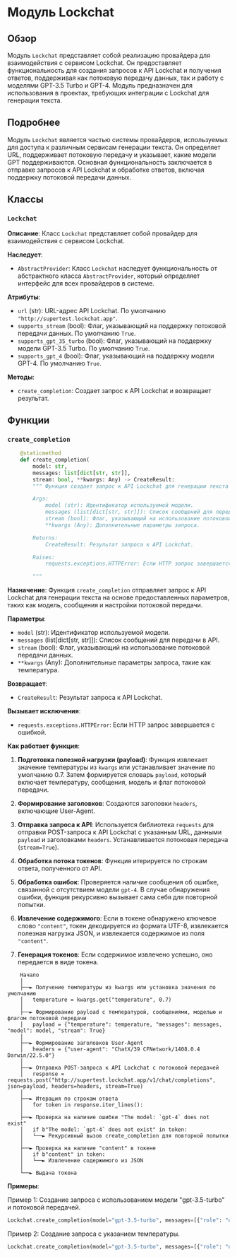 # Модуль Lockchat
## Обзор

Модуль `Lockchat` представляет собой реализацию провайдера для взаимодействия с сервисом Lockchat. Он предоставляет функциональность для создания запросов к API Lockchat и получения ответов, поддерживая как потоковую передачу данных, так и работу с моделями GPT-3.5 Turbo и GPT-4. Модуль предназначен для использования в проектах, требующих интеграции с Lockchat для генерации текста.

## Подробнее

Модуль `Lockchat` является частью системы провайдеров, используемых для доступа к различным сервисам генерации текста. Он определяет URL, поддерживает потоковую передачу и указывает, какие модели GPT поддерживаются. Основная функциональность заключается в отправке запросов к API Lockchat и обработке ответов, включая поддержку потоковой передачи данных.

## Классы

### `Lockchat`

**Описание**: Класс `Lockchat` представляет собой провайдер для взаимодействия с сервисом Lockchat.

**Наследует**:
- `AbstractProvider`: Класс `Lockchat` наследует функциональность от абстрактного класса `AbstractProvider`, который определяет интерфейс для всех провайдеров в системе.

**Атрибуты**:
- `url` (str): URL-адрес API Lockchat. По умолчанию `"http://supertest.lockchat.app"`.
- `supports_stream` (bool): Флаг, указывающий на поддержку потоковой передачи данных. По умолчанию `True`.
- `supports_gpt_35_turbo` (bool): Флаг, указывающий на поддержку модели GPT-3.5 Turbo. По умолчанию `True`.
- `supports_gpt_4` (bool): Флаг, указывающий на поддержку модели GPT-4. По умолчанию `True`.

**Методы**:
- `create_completion`: Создает запрос к API Lockchat и возвращает результат.

## Функции

### `create_completion`

```python
    @staticmethod
    def create_completion(
        model: str,
        messages: list[dict[str, str]],
        stream: bool, **kwargs: Any) -> CreateResult:
        """ Функция создает запрос к API Lockchat для генерации текста на основе предоставленных параметров.

        Args:
            model (str): Идентификатор используемой модели.
            messages (list[dict[str, str]]): Список сообщений для передачи в API.
            stream (bool): Флаг, указывающий на использование потоковой передачи данных.
            **kwargs (Any): Дополнительные параметры запроса.

        Returns:
            CreateResult: Результат запроса к API Lockchat.

        Raises:
            requests.exceptions.HTTPError: Если HTTP запрос завершается с ошибкой.

        """
```

**Назначение**: Функция `create_completion` отправляет запрос к API Lockchat для генерации текста на основе предоставленных параметров, таких как модель, сообщения и настройки потоковой передачи.

**Параметры**:
- `model` (str): Идентификатор используемой модели.
- `messages` (list[dict[str, str]]): Список сообщений для передачи в API.
- `stream` (bool): Флаг, указывающий на использование потоковой передачи данных.
- `**kwargs` (Any): Дополнительные параметры запроса, такие как температура.

**Возвращает**:
- `CreateResult`: Результат запроса к API Lockchat.

**Вызывает исключения**:
- `requests.exceptions.HTTPError`: Если HTTP запрос завершается с ошибкой.

**Как работает функция**:

1. **Подготовка полезной нагрузки (payload)**: Функция извлекает значение температуры из `kwargs` или устанавливает значение по умолчанию 0.7. Затем формируется словарь `payload`, который включает температуру, сообщения, модель и флаг потоковой передачи.

2. **Формирование заголовков**: Создаются заголовки `headers`, включающие User-Agent.

3. **Отправка запроса к API**: Используется библиотека `requests` для отправки POST-запроса к API Lockchat с указанным URL, данными `payload` и заголовками `headers`. Устанавливается потоковая передача (`stream=True`).

4. **Обработка потока токенов**: Функция итерируется по строкам ответа, полученного от API.

5. **Обработка ошибок**: Проверяется наличие сообщения об ошибке, связанной с отсутствием модели `gpt-4`. В случае обнаружения ошибки, функция рекурсивно вызывает сама себя для повторной попытки.

6. **Извлечение содержимого**: Если в токене обнаружено ключевое слово `"content"`, токен декодируется из формата UTF-8, извлекается полезная нагрузка JSON, и извлекается содержимое из поля `"content"`.

7. **Генерация токенов**: Если содержимое извлечено успешно, оно передается в виде токена.

```
    Начало
    │
    ├──► Получение температуры из kwargs или установка значения по умолчанию
    │   temperature = kwargs.get("temperature", 0.7)
    │
    ├──► Формирование payload с температурой, сообщениями, моделью и флагом потоковой передачи
    │   payload = {"temperature": temperature, "messages": messages, "model": model, "stream": True}
    │
    ├──► Формирование заголовков User-Agent
    │   headers = {"user-agent": "ChatX/39 CFNetwork/1408.0.4 Darwin/22.5.0"}
    │
    ├──► Отправка POST-запроса к API Lockchat с потоковой передачей
    │   response = requests.post("http://supertest.lockchat.app/v1/chat/completions", json=payload, headers=headers, stream=True)
    │
    ├──► Итерация по строкам ответа
    │   for token in response.iter_lines():
    │
    ├──► Проверка на наличие ошибки "The model: `gpt-4` does not exist"
    │   if b"The model: `gpt-4` does not exist" in token:
    │   └──► Рекурсивный вызов create_completion для повторной попытки
    │
    ├──► Проверка на наличие "content" в токене
    │   if b"content" in token:
    │   └──► Извлечение содержимого из JSON
    │
    └──► Выдача токена
```

**Примеры**:

Пример 1: Создание запроса с использованием модели "gpt-3.5-turbo" и потоковой передачей.
```python
Lockchat.create_completion(model="gpt-3.5-turbo", messages=[{"role": "user", "content": "Hello"}], stream=True)
```

Пример 2: Создание запроса с указанием температуры.
```python
Lockchat.create_completion(model="gpt-3.5-turbo", messages=[{"role": "user", "content": "Hello"}], stream=True, temperature=0.9)